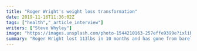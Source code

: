 ```yaml
---
title: "Roger Wright's weight loss transformation"
date: 2019-11-16T11:36:02Z
tags: ["health","_article_interview"]
writers: ["Steve Whyley"]
image: "https://images.unsplash.com/photo-1544210163-257effe9399e?ixlib=rb-1.2.1&ixid=eyJhcHBfaWQiOjEyMDd9&auto=format&fit=crop&w=300&q=100"
summary: "Roger Wright lost 113lbs in 10 months and has gone from barely being able to walk one block to running marathons."
---
```

